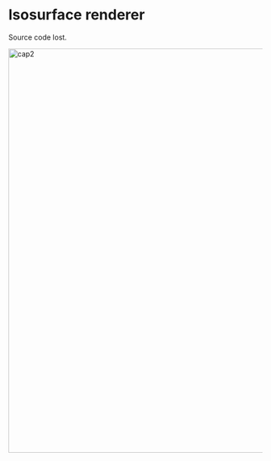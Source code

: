 # Isosurface renderer
Source code lost.

<img width="801" alt="cap2" src="https://github.com/alexpulford/isosurface/assets/91652841/8ecbeff7-0558-40b4-bb7c-716245937941">
